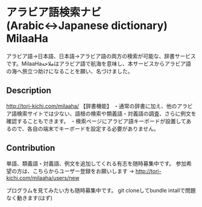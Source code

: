 アラビア語検索ナビ(Arabic↔Japanese dictionary) MilaaHa
====

アラビア語→日本語、日本語→アラビア語の両方の検索が可能な、辞書サービスです。MilaaHaملاحةはアラビア語で航海を意味し、本サービスからアラビア語の海へ旅立つ助けになることを願い、名づけました。

## Description
http://tori-kichi.com/milaaha/
【辞書機能】
・通常の辞書に加え、他のアラビア語検索サイトでは少ない、語根の検索や類義語・対義語の調査、さらに例文を確認することもできます。
・検索ページにアラビア語キーボードが設置してあるので、各自の端末でキーボードを設定する必要がありません。

## Contribution
単語、類義語・対義語、例文を追加してくれる有志を随時募集中です。
参加希望の方は、こちらからユーザー登録をお願いします
→
http://tori-kichi.com/milaaha/users/new

プログラムを見てみたい方も随時募集中です。
git cloneしてbundle intallで問題なく動きます(はず)
